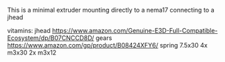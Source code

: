 
This is a minimal extruder mounting directly to a nema17 connecting to a jhead

vitamins:
jhead https://www.amazon.com/Genuine-E3D-Full-Compatible-Ecosystem/dp/B07CNCCD8D/
gears https://www.amazon.com/gp/product/B08424XFY6/
spring 7.5x30
4x m3x30 
2x m3x12
